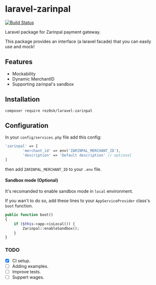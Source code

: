 # laravel-zarinpal

[![Build Status](https://travis-ci.com/rez0sk/laravel-zarinpal.svg?branch=master)](https://travis-ci.com/rez0sk/laravel-zarinpal)

Laravel package for Zarinpal payment gateway.

This package provides an interface (a laravel facade) that you can easily use and mock!


## Features

* Mockability
* Dynamic MerchantID
* Supporting zarinpal's sandbox


## Installation 

```
composer require rez0sk/laravel-zarinpal
```

## Configuration

In your `config/services.php` file add this config:

```php
'zarinpal' => [
        'merchant_id' => env('ZARINPAL_MERCHANT_ID'),
        'description' => 'Default description' // optional
]
```
then add `ZARINPAL_MERCHANT_ID` to your `.env` file.

#### Sandbox mode (Optional)
It's recomanded to enable sandbox mode in `local` environment. 


If you wan't to do so, add these lines to your `AppServiceProvider` class's `boot` function. 
```php
public function boot()
{
    if ($this->app->isLocal()) {
        Zarinpal::enableSandbox();
    }
}
```


### TODO 
- [x] CI setup.
- [ ] Adding examples.
- [ ] Improve tests.
- [ ] Suppert wages.
